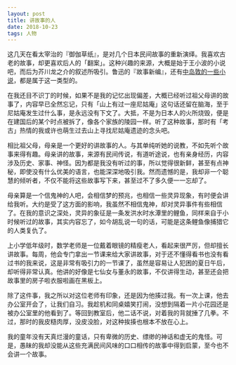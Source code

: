 ```yaml
---
layout: post
title: 讲故事的人
date: 2018-10-23
tags: 人物
---
```


这几天在看太宰治的『御伽草纸』，是对几个日本民间故事的重新演绎。我喜欢古老的故事，却更喜欢后人的「翻案」。这种兴趣的来源，大概是始于王小波的小说吧，而后为芥川龙之介的叙述所吸引。鲁迅的『故事新编』，还有[中岛敦的一些小说](https://jubeny.com/2018/06/nakashima-tiger/)，都是属于这一类型的。

在我还目不识丁的时候，如果不是我的记忆出现偏差，大概已经听过祖父母讲的故事了，内容早已全然忘记，只有「山上有过一座尼姑庵」这句话还留在脑海，至于尼姑庵发生过什么事，是永远没有下文了。大抵，不是为日本人的火所烧毁，便是在建国后的某个时点被拆了，像各个家族的陵园一样。听了这种故事，那时有「考古」热情的我或许也萌生过去山上寻找尼姑庵遗迹的念头吧。

相比祖父母，母亲是一个更好的讲故事的人。与其单纯听她的说教，不如先听个故事来得有趣。母亲讲的故事，来源有民间传说，有道听途说，也有亲身经历，内容涉及历史、家事、神怪。因为都是我没有听过的事，所以觉得很新鲜，甚至有点神秘，即使没有什么优美的语言，也能深深地吸引我。然而遗憾的是，我却非一个聪慧的倾听者，不仅不能将这些故事写下来，甚至过不了多久便一一忘却了。

母亲算是一个信鬼神的人吧，会相信梦的预兆，也相信一些灵异现象，有时便会讲给我听。大约是受了这方面的影响，我虽然不相信鬼神，却对灵异事件有些相信了。在我的意识之深处，灵异的象征是一条发洪水时水潭里的鲤鱼，同样来自于小时候听过的故事，其实内容忘了，如今胡乱说一句的话，可能是这条鲤鱼像捕猎它的人类复仇了。

上小学低年级时，数学老师是一位戴着眼镜的精瘦老人，看起来很严厉，但却擅长讲故事。每周，他会专门拿出一节课来给大家讲故事，对于还不懂得看书也没有看过书的我来说，这是非常有吸引力的一节课了，虽然是容易让人犯困的夏日午后，却听得非常认真。他讲的好像是七仙女与董永的故事，不仅讲得生动，甚至还会把故事里的房子啦衣服啦画在黑板上。

除了这件事，我之所以对这位老师有印象，还是因为他揍过我。有一次上课，他去办公室开会了，让我们自习。我趁机和同桌嬉笑打闹，没想到隔着一片小花园还是被办公室里的他看到了。等回到教室后，他二话不说，对着我的背就捶了几拳。不过，那时的我皮糙肉厚，没皮没脸，对这种挨揍也根本不放在心上。

我的童年没有天真烂漫的童话，只有卑微的历史、缥缈的神话和虚无的鬼怪。可是，愚昧的我却没能从这些充满民间风味的口口相传的故事中得到启蒙，至今也不会讲一个故事。
